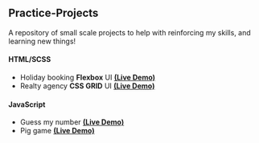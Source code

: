 ## Practice-Projects
A repository of small scale projects to help with reinforcing my skills, and learning new things!

#### HTML/SCSS
- Holiday booking  **Flexbox** UI [**(Live Demo)**](https://krisp-dev.github.io/Practice-Projects/Holiday%20booking%20-%20Flexbox%20UI/index.html)
- Realty agency **CSS GRID** UI [**(Live Demo)**](https://krisp-dev.github.io/Practice-Projects/Realty%20Agency%20-%20Grid%20UI/)

#### JavaScript
- Guess my number [**(Live Demo)**](https://krisp-dev.github.io/Practice-Projects/JavaScript/Guess%20my%20number/index.html)
- Pig game [**(Live Demo)**](https://krisp-dev.github.io/Practice-Projects/JavaScript/Pig%20dice%20game/index.html)
